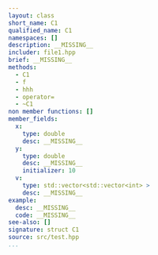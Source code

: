 ```yaml
---
layout: class
short_name: C1
qualified_name: C1
namespaces: []
description: __MISSING__
includer: file1.hpp
brief: __MISSING__
methods:
  - C1
  - f
  - hhh
  - operator=
  - ~C1
non member functions: []
member_fields:
  x:
    type: double
    desc: __MISSING__
  y:
    type: double
    desc: __MISSING__
    initializer: 10
  v:
    type: std::vector<std::vector<int> >
    desc: __MISSING__
example:
  desc: __MISSING__
  code: __MISSING__
see-also: []
signature: struct C1
source: src/test.hpp
...
```

